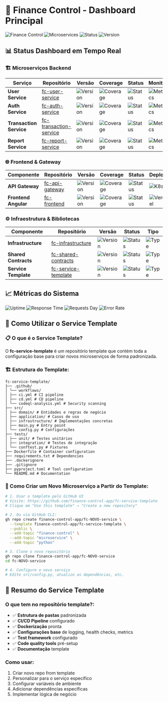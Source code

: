 # 🚀 Finance Control - Dashboard Principal

![Finance Control](https://img.shields.io/badge/Project-Finance%20Control-blue)
![Microservices](https://img.shields.io/badge/Architecture-Microservices-green)
![Status](https://img.shields.io/badge/Status-Development-yellow)
![Version](https://img.shields.io/badge/Version-1.0.0--alpha-lightgrey)

## 📊 Status Dashboard em Tempo Real

### 🏗️ Microserviços Backend

| Serviço | Repositório | Versão | Coverage | Status | Monitor |
|---------|-------------|--------|----------|--------|---------|
| **User Service** | [fc-user-service](https://github.com/finance-control-app/fc-user-service) | ![Version](https://img.shields.io/badge/Version-1.2.0-blue) | ![Coverage](https://img.shields.io/badge/Coverage-88%25-brightgreen) | ![Status](https://img.shields.io/badge/Status-✅_Active-green) | ![Metrics](https://img.shields.io/badge/Metrics-Prometheus-E6522C) |
| **Auth Service** | [fc-auth-service](https://github.com/finance-control-app/fc-auth-service) | ![Version](https://img.shields.io/badge/Version-1.1.0-blue) | ![Coverage](https://img.shields.io/badge/Coverage-92%25-brightgreen) | ![Status](https://img.shields.io/badge/Status-✅_Active-green) | ![Metrics](https://img.shields.io/badge/Metrics-Prometheus-E6522C) |
| **Transaction Service** | [fc-transaction-service](https://github.com/finance-control-app/fc-transaction-service) | ![Version](https://img.shields.io/badge/Version-1.3.0-blue) | ![Coverage](https://img.shields.io/badge/Coverage-85%25-brightgreen) | ![Status](https://img.shields.io/badge/Status-🟡_Development-yellow) | ![Metrics](https://img.shields.io/badge/Metrics-Prometheus-E6522C) |
| **Report Service** | [fc-report-service](https://github.com/finance-control-app/fc-report-service) | ![Version](https://img.shields.io/badge/Version-0.9.0-blue) | ![Coverage](https://img.shields.io/badge/Coverage-78%25-yellow) | ![Status](https://img.shields.io/badge/Status-🔧_WIP-orange) | ![Metrics](https://img.shields.io/badge/Metrics-Prometheus-E6522C) |

### 🌐 Frontend & Gateway

| Componente | Repositório | Versão | Coverage | Status | Deploy |
|------------|-------------|--------|----------|--------|--------|
| **API Gateway** | [fc-api-gateway](https://github.com/finance-control-app/fc-api-gateway) | ![Version](https://img.shields.io/badge/Version-1.0.0-blue) | ![Coverage](https://img.shields.io/badge/Coverage-82%25-brightgreen) | ![Status](https://img.shields.io/badge/Status-🟡_Development-yellow) | ![K8s](https://img.shields.io/badge/Deploy-Kubernetes-326CE5) |
| **Frontend Angular** | [fc-frontend](https://github.com/finance-control-app/fc-frontend) | ![Version](https://img.shields.io/badge/Version-2.0.0-blue) | ![Coverage](https://img.shields.io/badge/Coverage-90%25-brightgreen) | ![Status](https://img.shields.io/badge/Status-🟡_Development-yellow) | ![Vercel](https://img.shields.io/badge/Deploy-Vercel-000000) |

### ⚙️ Infraestrutura & Bibliotecas

| Componente | Repositório | Versão | Status | Tipo |
|------------|-------------|--------|--------|------|
| **Infrastructure** | [fc-infrastructure](https://github.com/finance-control-app/fc-infrastructure) | ![Version](https://img.shields.io/badge/Version-1.0.0-blue) | ![Status](https://img.shields.io/badge/Status-✅_Active-green) | ![Type](https://img.shields.io/badge/Type-Infrastructure-grey) |
| **Shared Contracts** | [fc-shared-contracts](https://github.com/finance-control-app/fc-shared-contracts) | ![Version](https://img.shields.io/badge/Version-1.0.0-blue) | ![Status](https://img.shields.io/badge/Status-✅_Active-green) | ![Type](https://img.shields.io/badge/Type-Library-lightblue) |
| **Service Template** | [fc-service-template](https://github.com/finance-control-app/fc-service-template) | ![Version](https://img.shields.io/badge/Version-1.0.0-blue) | ![Status](https://img.shields.io/badge/Status-✅_Active-green) | ![Type](https://img.shields.io/badge/Type-Template-yellow) |

## 📈 Métricas do Sistema

![Uptime](https://img.shields.io/badge/Overall_Uptime-99.95%25-brightgreen)
![Response Time](https://img.shields.io/badge/Avg_Response-45ms-green)
![Requests Day](https://img.shields.io/badge/Daily_Requests-150K-blue)
![Error Rate](https://img.shields.io/badge/Error_Rate-0.02%25-green)

## 🚀 Como Utilizar o Service Template

### 📋 O que é o Service Template?
O **fc-service-template** é um repositório template que contém toda a configuração base para criar novos microserviços de forma padronizada.

### 🏗️ Estrutura do Template:
```
fc-service-template/
├── .github/
│ └── workflows/
│ ├── ci.yml # CI pipeline
│ ├── cd.yml # CD pipeline
│ └── codeql-analysis.yml # Security scanning
├── src/
│ ├── domain/ # Entidades e regras de negócio
│ ├── application/ # Casos de uso
│ ├── infrastructure/ # Implementações concretas
│ ├── main.py # Entry point
│ └── config.py # Configurações
├── tests/
│ ├── unit/ # Testes unitários
│ ├── integration/ # Testes de integração
│ └── conftest.py # Fixtures
├── Dockerfile # Container configuration
├── requirements.txt # Dependencies
├── .dockerignore
├── .gitignore
├── pyproject.toml # Tool configuration
└── README.md # Documentation
```

### 🔧 Como Criar um Novo Microserviço a Partir do Template:

```bash
# 1. Usar o template pelo GitHub UI
# Visite: https://github.com/finance-control-app/fc-service-template
# Clique em "Use this template" → "Create a new repository"

# 2. Ou via GitHub CLI:
gh repo create finance-control-app/fc-NOVO-service \
  --template finance-control-app/fc-service-template \
  --public \
  --add-topic "finance-control" \
  --add-topic "microservice" \
  --add-topic "python"

# 3. Clone o novo repositório
gh repo clone finance-control-app/fc-NOVO-service
cd fc-NOVO-service

# 4. Configure o novo serviço
# Edite src/config.py, atualize as dependências, etc.
```

## 🎯 Resumo do Service Template

### **O que tem no repositório template?**:
- ✅ **Estrutura de pastas** padronizada
- ✅ **CI/CD Pipeline** configurado
- ✅ **Dockerização** pronta
- ✅ **Configurações base** de logging, health checks, metrics
- ✅ **Test framework** configurado
- ✅ **Code quality tools** pré-setup
- ✅ **Documentação** template

### **Como usar**:
1. Criar novo repo from template
2. Personalizar para o serviço específico  
3. Configurar variáveis de ambiente
4. Adicionar dependências específicas
5. Implementar lógica de negócio
